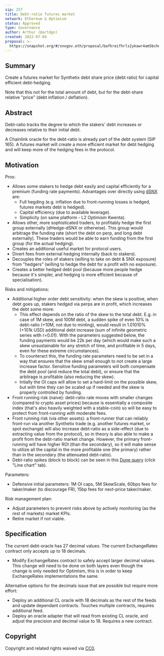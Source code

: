 ```yaml
---
sip: 257
title: Debt-ratio futures market  
network: Ethereum & Optimism
status: Approved
type: Governance
author: Arthur (@artdgn)
created: 2022-07-04
proposal: >-
  https://snapshot.org/#/snxgov.eth/proposal/bafkreifhrls2ykawr4am5bchexaj7wvufu7jufrfyzchfa5ysfc3fkffwu
---
```


## Summary

Create a futures market for Synthetix debt share price (debt ratio) for capital efficient debt-hedging.

Note that this not for the total amount of debt, but for the debt-share relative "price" (debt inflation / deflation).

## Abstract

Debt-ratio tracks the degree to which the stakers' debt increases or decreases relative to their initial debt. 

A Chainlink oracle for the debt-ratio is already part of the debt system (SIP 165). A futures market will create a more efficient market for debt hedging and will keep more of the hedging fees in the protocol.

## Motivation

Pros:
- Allows some stakers to hedge debt easily and capital efficiently for a premium (funding rate payments). Advantages over directly using [dSNX](https://docs.dhedge.org/dhedge-original-pools/v2-snx-debt-mirror) are: 
  - Full hegding (e.g. inflation due to front-running losses is hedged, futures markets debt is hedged).
  - Capital efficiency (due to available leverage).
  - Simplicity (on same platform - L2 Optimism Kwenta).
- Allows other, more sophisticated traders, to profitably hedge the first group externally (dHedge-dSNX or otherwise). This group would arbitrage the funding rate (short the debt on perp, and long debt externally). These traders would be able to earn funding from the first group (for the actual hedging).
- Creates an additional useful market for protocol users.
- Divert fees from external hedging internally (back to stakers).
- Decouples the roles of stakers (willing to take on debt & SNX exposure) from "hedgers" (willing to hedge the debt for a profit with no exposure).   
- Creates a better hedged debt pool (because more people hedge because it's simpler, and hedging is more efficient because of specialisation).

Risks and mitigations:
- Additional higher order debt sensitivity: when the skew is positive, when debt goes up, stakers hedged via perps are in profit, which increases the debt some more:
  - This effect depends on the ratio of the skew to the total debt. E.g. in case of 1M skew, and 100M debt, a sudden spike of even 10% is debt-ratio (+10M, not due to minting), would result in 1.01010% (+101k USD) additional debt increase (sum of infinite geometric series with r=0.01). With the parameters suggested below, the funding payments would be 22k per day (which would make such a skew unsustainable for any stretch of time, and profitable in 5 days, even for these extreme circumstances).
  - To counteract this, the funding rate parameters need to be set in a way that ensures that the skew small enough to not create a large increase factor. Sensitive funding parameters will both compensate the debt pool (and reduce the total debt), or ensure that the arbitrage is profitable (also reducing the skew).
  - Intially the OI caps will allow to set a hard-limit on the possible skew, but with time they can be scaled up if needed and the skew is properly controlled by funding.
- Front running risk (naive): debt-ratio rate moves with smaller changes (compared to crypto asset prices) because is essentially a composite index (that's also heavily weighted with a stable-coin) so will be easy to protect from front-running with moderate fees.
- Front running risk (via other assets): a front-runner that can reliably front-run via another Synthetix trade (e.g. another futures market, or spot exchange) will also increase debt-ratio as a side-effect (due to extracting value from the protocol), so in theory is also able to make a profit from the debt-ratio market change. However, the primary front-running will have higher ROI (than the secondary), so it will make sense to utilize all the capital in the more profitable one (the primary) rather than in the secondary (the attenuated debt-ratio).
- Debt-ratio spikes (block to block) can be seen in this [Dune query](https://dune.com/queries/1003561) (click "Line chart" tab). 

Parameters:
- Defensive initial parameters: 1M OI caps, 5M SkewScale, 60bps fees for taker/maker (to discourage FR), 15bp fees for next-price taker/maker.   

Risk management plan:
- Adjust parameters to prevent risks above by actively monitoring (as the rest of markets) market KPIs. 
- Retire market if not viable.

## Specification

The current debt-oracle has 27 decimal values. The current ExchangeRates contract only accepts up to 18 decimals.
  - Modify ExchangeRates contract to safely accept larger decimal values. This change will need to be done on both layers
even though the change is only needed for Optimism, this is in order to keep ExchangeRates implementations the same.

Alternative options for the decimals issue that are possible but require more effort:
- Deploy an additional CL oracle with 18 decimals as the rest of the feeds and update dependant contracts. Touches multiple contracts, requires additional feed. 
- Deploy an oracle adapter that will read from existing CL oracle, and adjust the precision and decimal value to 18. Requires a new contract.

## Copyright

Copyright and related rights waived via [CC0](https://creativecommons.org/publicdomain/zero/1.0/).
